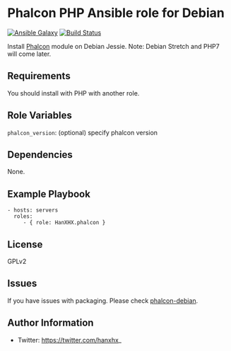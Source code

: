 Phalcon PHP Ansible role for Debian
===================================

[![Ansible Galaxy](http://img.shields.io/badge/ansible--galaxy-HanXHX.phalcon-blue.svg)](https://galaxy.ansible.com/list#/roles/5212) [![Build Status](https://travis-ci.org/HanXHX/ansible-phalcon.svg?branch=master)](https://travis-ci.org/HanXHX/ansible-phalcon)

Install [Phalcon](https://phalconphp.com/) module on Debian Jessie. Note: Debian Stretch and PHP7 will come later.

Requirements
------------

You should install with PHP with another role.

Role Variables
--------------

`phalcon_version`: (optional) specify phalcon version

Dependencies
------------

None.

Example Playbook
----------------

    - hosts: servers
      roles:
         - { role: HanXHX.phalcon }

License
-------

GPLv2

Issues
------

If you have issues with packaging. Please check [phalcon-debian](https://github.com/HanXHX/phalcon-debian).

Author Information
------------------

- Twitter: https://twitter.com/hanxhx_
